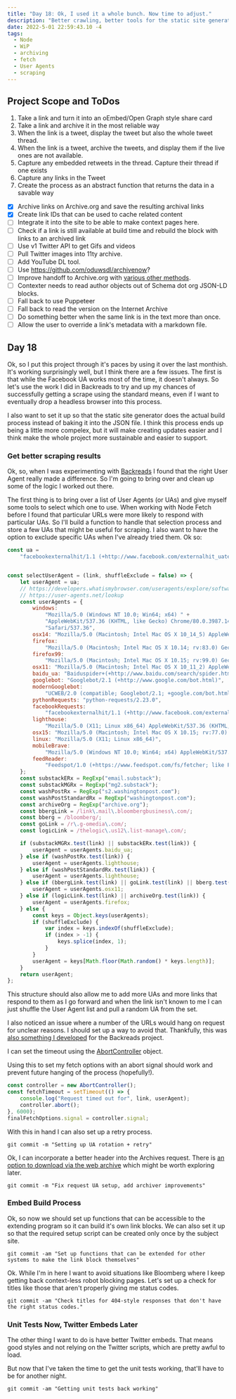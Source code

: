 ```yaml
---
title: "Day 18: Ok, I used it a whole bunch. Now time to adjust."
description: "Better crawling, better tools for the static site generator."
date: 2022-5-01 22:59:43.10 -4
tags:
  - Node
  - WiP
  - archiving
  - fetch
  - User Agents
  - scraping
---
```


## Project Scope and ToDos

1. Take a link and turn it into an oEmbed/Open Graph style share card
2. Take a link and archive it in the most reliable way
3. When the link is a tweet, display the tweet but also the whole tweet thread.
4. When the link is a tweet, archive the tweets, and display them if the live ones are not available.
5. Capture any embedded retweets in the thread. Capture their thread if one exists
6. Capture any links in the Tweet
7. Create the process as an abstract function that returns the data in a savable way

- [x] Archive links on Archive.org and save the resulting archival links
- [x] Create link IDs that can be used to cache related content
- [ ] Integrate it into the site to be able to make context pages here.
- [ ] Check if a link is still available at build time and rebuild the block with links to an archived link
- [ ] Use v1 Twitter API to get Gifs and videos
- [ ] Pull Twitter images into 11ty archive.
- [ ] Add YouTube DL tool.
- [ ] Use https://github.com/oduwsdl/archivenow?
- [ ] Improve handoff to Archive.org with [various other methods](https://twitter.com/Chronotope/status/1517116475601043456).
- [ ] Contexter needs to read author objects out of Schema dot org JSON-LD blocks.
- [ ] Fall back to use Puppeteer
- [ ] Fall back to read the version on the Internet Archive
- [ ] Do something better when the same link is in the text more than once.
- [ ] Allow the user to override a link's metadata with a markdown file.

## Day 18

Ok, so I put this project through it's paces by using it over the last monthish. It's working surprisingly well, but I think there are a few issues. The first is that while the Facebook UA works most of the time, it doesn't always. So let's use the work I did in Backreads to try and up my chances of successfully getting a scrape using the standard means, even if I want to eventually drop a headless browser into this process.

I also want to set it up so that the static site generator does the actual build process instead of baking it into the JSON file. I think this process ends up being a little more compelex, but it will make creating updates easier and I think make the whole project more sustainable and easier to support.

### Get better scraping results

Ok, so, when I was experimenting with [Backreads](https://github.com/AramZS/backreads/) I found that the right User Agent really made a difference. So I'm going to bring over and clean up some of the logic I worked out there.

The first thing is to bring over a list of User Agents (or UAs) and give myself some tools to select which one to use. When working with Node Fetch before I found that particular URLs were more likely to respond with particular UAs. So I'll build a function to handle that selection process and store a few UAs that might be useful for scraping. I also want to have the option to exclude specific UAs when I've already tried them. Ok so:

```javascript
const ua =
	"facebookexternalhit/1.1 (+http://www.facebook.com/externalhit_uatext.php)";


const selectUserAgent = (link, shuffleExclude = false) => {
	let userAgent = ua;
	// https://developers.whatismybrowser.com/useragents/explore/software_type_specific/?utm_source=whatismybrowsercom&utm_medium=internal&utm_campaign=breadcrumbs
	// https://user-agents.net/lookup
	const userAgents = {
		windows:
			"Mozilla/5.0 (Windows NT 10.0; Win64; x64) " +
			"AppleWebKit/537.36 (KHTML, like Gecko) Chrome/80.0.3987.149 " +
			"Safari/537.36",
		osx14: "Mozilla/5.0 (Macintosh; Intel Mac OS X 10_14_5) AppleWebKit/537.36 (KHTML, like Gecko) Chrome/86.0.4240.198 Safari/537.36 OPR/72.0.3815.400",
		firefox:
			"Mozilla/5.0 (Macintosh; Intel Mac OS X 10.14; rv:83.0) Gecko/20100101 Firefox/83.0",
		firefox99:
			"Mozilla/5.0 (Macintosh; Intel Mac OS X 10.15; rv:99.0) Gecko/20100101 Firefox/99.0",
		osx11: "Mozilla/5.0 (Macintosh; Intel Mac OS X 10_11_2) AppleWebKit/601.3.9 (KHTML, like Gecko) Version/9.0.2 Safari/601.3.9",
		baidu_ua: "Baiduspider+(+http://www.baidu.com/search/spider.htm)",
		googlebot: "Googlebot/2.1 (+http://www.google.com/bot.html)",
		modernGooglebot:
			"UCWEB/2.0 (compatible; Googlebot/2.1; +google.com/bot.html)",
		pythonRequests: "python-requests/2.23.0",
		facebookRequests:
			"facebookexternalhit/1.1 (+http://www.facebook.com/externalhit_uatext.php)",
		lighthouse:
			"Mozilla/5.0 (X11; Linux x86_64) AppleWebKit/537.36 (KHTML, like Gecko; Google Page Speed Insights) Chrome/41.0.2272.118 Safari/537.36",
		osx15: "Mozilla/5.0 (Macintosh; Intel Mac OS X 10.15; rv:77.0) Gecko/20100101 Firefox/77.0",
		linux: "Mozilla/5.0 (X11; Linux x86_64)",
		mobileBrave:
			"Mozilla/5.0 (Windows NT 10.0; Win64; x64) AppleWebKit/537.36 (KHTML, like Gecko) Chrome/75.0.3770.38 Safari/537.36 Brave/75",
		feedReader:
			"Feedspot/1.0 (+https://www.feedspot.com/fs/fetcher; like FeedFetcher-Google)",
	};
	const substackERx = RegExp("email.substack");
	const substackMGRx = RegExp("mg2.substack");
	const washPostRx = RegExp("s2.washingtonpost.com");
	const washPostStandardRx = RegExp("washingtonpost.com");
	const archiveOrg = RegExp("archive.org");
	const bbergLink = /link\.mail\.bloombergbusiness\.com/;
	const bberg = /bloomberg/;
	const goLink = /r\.g-omedia\.com/;
	const logicLink = /thelogic\.us12\.list-manage\.com/;

	if (substackMGRx.test(link) || substackERx.test(link)) {
		userAgent = userAgents.baidu_ua;
	} else if (washPostRx.test(link)) {
		userAgent = userAgents.lighthouse;
	} else if (washPostStandardRx.test(link)) {
		userAgent = userAgents.lighthouse;
	} else if (bbergLink.test(link) || goLink.test(link) || bberg.test(link)) {
		userAgent = userAgents.osx11;
	} else if (logicLink.test(link) || archiveOrg.test(link)) {
		userAgent = userAgents.firefox;
	} else {
		const keys = Object.keys(userAgents);
		if (shuffleExclude) {
			var index = keys.indexOf(shuffleExclude);
			if (index > -1) {
				keys.splice(index, 1);
			}
		}
		userAgent = keys[Math.floor(Math.random() * keys.length)];
	}
	return userAgent;
};
```

This structure should also allow me to add more UAs and more links that respond to them as I go forward and when the link isn't known to me I can just shuffle the User Agent list and pull a random UA from the set.

I also noticed an issue where a number of the URLs would hang on request for unclear reasons. I should set up a way to avoid that. Thankfully, this was [also something I developed](https://github.com/AramZS/backreads/blob/main/lambdas/html-from-email/parsing-tools.js#L301) for the Backreads project.

I can set the timeout using the [AbortController](https://www.npmjs.com/package/abort-controller) object.

Using this to set my fetch options with an abort signal should work and prevent future hanging of the process (hopefully!).

```javascript
const controller = new AbortController();
const fetchTimeout = setTimeout(() => {
	console.log("Request timed out for", link, userAgent);
	controller.abort();
}, 6000);
finalFetchOptions.signal = controller.signal;
```

With this in hand I can also set up a retry process.

`git commit -m "Setting up UA rotation + retry"`

Ok, I can incorporate a better header into the Archives request. There is [an option to download via the web archive](https://github.com/MaxBittker/nyt-first-said/blob/master/parsers/archive_bounce.py#L17) which might be worth exploring later.

`git commit -m "Fix request UA setup, add archiver improvements"`

### Embed Build Process

Ok, so now we should set up functions that can be accessible to the extending program so it can build it's own link blocks. We can also set it up so that the required setup script can be created only once by the subject site.

`git commit -am "Set up functions that can be extended for other systems to make the link block themselves"`

Ok. While I'm in here I want to avoid situations like Bloomberg where I keep getting back context-less robot blocking pages. Let's set up a check for titles like those that aren't properly giving me status codes.

`git commit -am "Check titles for 404-style responses that don't have the right status codes."`

### Unit Tests Now, Twitter Embeds Later

The other thing I want to do is have better Twitter embeds. That means good styles and not relying on the Twitter scripts, which are pretty awful to load.

But now that I've taken the time to get the unit tests working, that'll have to be for another night.

`git commit -am "Getting unit tests back working"`
